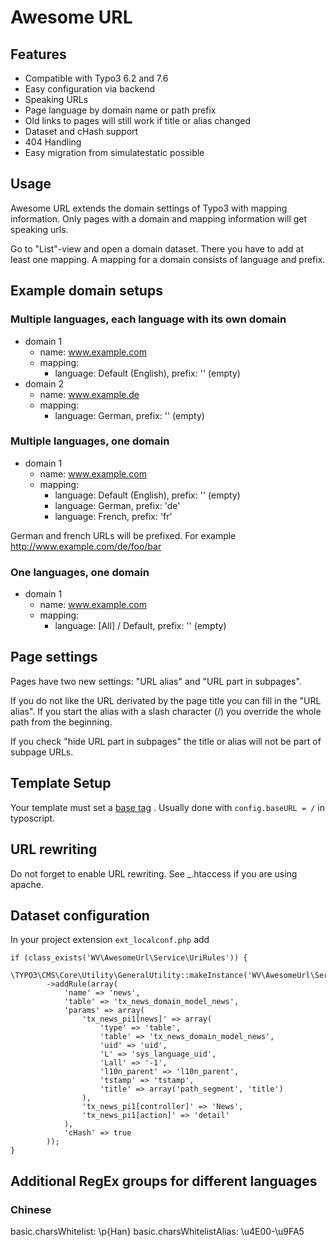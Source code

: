 # Awesome URL

## Features

- Compatible with Typo3 6.2 and 7.6
- Easy configuration via backend
- Speaking URLs
- Page language by domain name or path prefix
- Old links to pages will still work if title or alias changed
- Dataset and cHash support
- 404 Handling
- Easy migration from simulatestatic possible

## Usage

Awesome URL extends the domain settings of Typo3 with mapping information. Only pages with a domain
and mapping information will get speaking urls.

Go to "List"-view and open a domain dataset. There you have to add at least one mapping. A mapping for a
domain consists of language and prefix.

## Example domain setups

### Multiple languages, each language with its own domain

- domain 1
  - name: www.example.com
  - mapping:
    - language: Default (English), prefix: '' (empty)
- domain 2
  - name: www.example.de
  - mapping:
    - language: German, prefix: '' (empty)

### Multiple languages, one domain

- domain 1
  - name: www.example.com
  - mapping:
    - language: Default (English), prefix: '' (empty)
    - language: German, prefix: 'de'
    - language: French, prefix: 'fr'

German and french URLs will be prefixed. For example http://www.example.com/de/foo/bar

### One languages, one domain

- domain 1
  - name: www.example.com
  - mapping:
    - language: [All] / Default, prefix: '' (empty)

## Page settings

Pages have two new settings: "URL alias" and "URL part in subpages".

If you do not like the URL derivated by the page title you can fill in the "URL alias". If you start the
alias with a slash character (/) you override the whole path from the beginning.

If you check "hide URL part in subpages" the title or alias will not be part of subpage URLs.

## Template Setup

Your template must set a [base tag](http://www.w3schools.com/tags/tag_base.asp)
. Usually done with ``config.baseURL = /`` in typoscript.

## URL rewriting

Do not forget to enable URL rewriting. See _.htaccess if you are using apache.

## Dataset configuration

In your project extension ``ext_localconf.php`` add

    if (class_exists('WV\AwesomeUrl\Service\UriRules')) {
        \TYPO3\CMS\Core\Utility\GeneralUtility::makeInstance('WV\AwesomeUrl\Service\UriRules')
            ->addRule(array(
                'name' => 'news',
                'table' => 'tx_news_domain_model_news',
                'params' => array(
                    'tx_news_pi1[news]' => array(
                        'type' => 'table',
                        'table' => 'tx_news_domain_model_news',
                        'uid' => 'uid',
                        'L' => 'sys_language_uid',
                        'Lall' => '-1',
                        'l10n_parent' => 'l10n_parent',
                        'tstamp' => 'tstamp',
                        'title' => array('path_segment', 'title')
                    ),
                    'tx_news_pi1[controller]' => 'News',
                    'tx_news_pi1[action]' => 'detail'
                ),
                'cHash' => true
            ));
    }

## Additional RegEx groups for different languages

### Chinese

basic.charsWhitelist: \p{Han}
basic.charsWhitelistAlias: \u4E00-\u9FA5